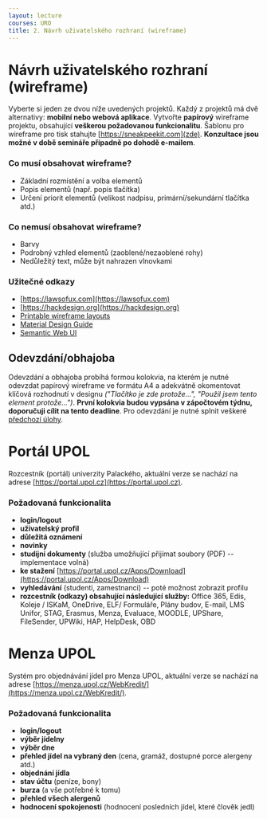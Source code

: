 ```yaml
---
layout: lecture
courses: URO
title: 2. Návrh uživatelského rozhraní (wireframe)
---
```


# Návrh uživatelského rozhraní (wireframe)

Vyberte si jeden ze dvou níže uvedených projektů. Každý z projektů má dvě alternativy: **mobilní nebo webová aplikace**. Vytvořte **papírový** wireframe projektu, obsahující **veškerou požadovanou funkcionalitu**. Šablonu pro wireframe pro tisk stahujte [https://sneakpeekit.com](zde). **Konzultace jsou možné v době semináře případně po dohodě e-mailem**.

### Co **musí** obsahovat wireframe?
* Základní rozmístění a volba elementů
* Popis elementů (např. popis tlačítka)
* Určení priorit elementů (velikost nadpisu, primární/sekundární tlačítka atd.)

### Co **nemusí** obsahovat wireframe?
* Barvy
* Podrobný vzhled elementů (zaoblené/nezaoblené rohy)
* Nedůležitý text, může být nahrazen vlnovkami

### Užitečné odkazy
* [https://lawsofux.com](https://lawsofux.com)
* [https://hackdesign.org](https://hackdesign.org)
* [Printable wireframe layouts](https://sneakpeekit.com)
* [Material Design Guide](https://material.io)
* [Semantic Web UI](https://semantic-ui.com)


## Odevzdání/obhajoba
Odevzdání a obhajoba probíhá formou kolokvia, na kterém je nutné odevzdat papírový wireframe ve formátu A4 a adekvátně okomentovat klíčová rozhodnutí v designu *("Tlačítko je zde protože...", "Použil jsem tento element protože...")*. **První kolokvia budou vypsána v zápočtovém týdnu, doporučuji cílit na tento deadline**. Pro odevzdání je nutné splnit veškeré [předchozí úlohy](/teaching/URO/practise01.html).

# Portál UPOL
Rozcestník (portál) univerzity Palackého, aktuální verze se nachází na adrese [https://portal.upol.cz](https://portal.upol.cz).

### Požadovaná funkcionalita
* **login/logout**
* **uživatelský profil**
* **důležitá oznámení**
* **novinky**
* **studijní dokumenty** (služba umožňující přijímat soubory (PDF) -- implementace volná)
* **ke stažení** [https://portal.upol.cz/Apps/Download](https://portal.upol.cz/Apps/Download)
* **vyhledávání** (studenti, zamestnanci) -- poté možnost zobrazit profilu
* **rozcestník (odkazy) obsahující následující služby:** Office 365, Edis, Koleje / ISKaM, OneDrive, ELF/ Formuláře, Plány budov, E-mail, LMS Unifor, STAG, Erasmus, Menza, Evaluace, MOODLE, UPShare, FileSender, UPWiki, HAP, HelpDesk, OBD

# Menza UPOL
Systém pro objednávání jídel pro Menza UPOL, aktuální verze se nachází na adrese [https://menza.upol.cz/WebKredit/](https://menza.upol.cz/WebKredit/).

### Požadovaná funkcionalita
* **login/logout**
* **výběr jídelny**
* **výběr dne**
* **přehled jídel na vybraný den** (cena, gramáž, dostupné porce alergeny atd.)
* **objednání jídla**
* **stav účtu** (peníze, bony)
* **burza** (a vše potřebné k tomu)
* **přehled všech alergenů**
* **hodnocení spokojenosti** (hodnocení posledních jídel, které člověk jedl)
